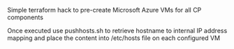 Simple terraform hack to pre-create Microsoft Azure VMs for all CP components

Once executed use pushhosts.sh to retrieve hostname to internal IP address mapping and place the content into  /etc/hosts file on each configured VM

